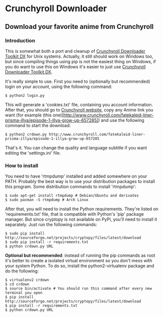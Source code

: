 # Crunchyroll Downloader
## Download your favorite anime from Crunchyroll

### Introduction

This is somewhat both a port and cleanup of [Crunchyroll Downloader Toolkit DX][1] for Unix systems. Actually, it still should work on Windows too, but since compiling things using pip is not the easiest thing on Windows, if you do want to use this on Windows it's easier to just use [Crunchyroll Downloader Toolkit DX][1].

It's really simple to use. First you need to (optionally but recommended) login on your account, using the following command:
```
$ python2 login.py
```

This will generate a 'cookies.txt' file, containing you account information. After that, you should go to [Crunchyroll website][2], copy any Anime link you want (for example (this one)[http://www.crunchyroll.com/fatekaleid-liner-prisma-illya/episode-1-illya-grow-up-657285]) and use the following command to start the download:
```
$ python2 crdown.py http://www.crunchyroll.com/fatekaleid-liner-prisma-illya/episode-1-illya-grow-up-657285
```

That's it. You can change the quality and language subtitle if you want editing the 'settings.ini' file.

### How to install

You need to have 'rtmpdump' installed and added somewhere on your PATH. Probably the best way is to use your distribution packages to install this program. Some distribution commands to install 'rtmpdump':
```
$ sudo apt-get install rtmpdump # Debian/Ubuntu and derivates
$ sudo pacman -S rtmpdump # Arch Linux
```

After that, you will need to install the Python requirements. They're listed on 'requirements.txt' file, that is compatible with Python's 'pip' package manager. But since cryptopy is not available on PyPi, you'll need to install it separately. Just run the following commands:
```
$ sudo pip install http://sourceforge.net/projects/cryptopy/files/latest/download
$ sudo pip install -r requirements.txt
$ python crdown.py URL
```

**Optional but recommended**: instead of running the pip commands as root it's better to create a isolated virtual environment so you don't mess with your system Python. To do so, install the python2-virtualenv package and do the following:
```
$ virtualenv2 crdown
$ cd crdown
$ source bin/activate # You should run this command after every new terminal you open
$ pip install http://sourceforge.net/projects/cryptopy/files/latest/download
$ pip install -r requirements.txt
$ python crdown.py URL
```

[1]: http://www.darkztar.com/forum/showthread.php?219034-Ripping-videos-amp-subtitles-from-Crunchyroll-(noob-friendly)
[2]: http://www.crunchyroll.com/